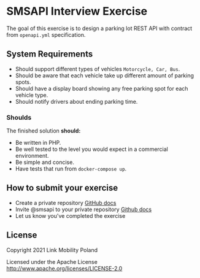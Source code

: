 # SMSAPI Interview Exercise

The goal of this exercise is to design a parking lot REST API with contract from `openapi.yml` specification.

## System Requirements
 - Should support different types of vehicles `Motorcycle, Car, Bus`.
 - Should be aware that each vehicle take up different amount of parking spots.
 - Should have a display board showing any free parking spot for each vehicle type.
 - Should notify drivers about ending parking time.

### Shoulds

The finished solution **should:**
- Be written in PHP.
- Be well tested to the level you would expect in a commercial environment.
- Be simple and concise.
- Have tests that run from `docker-compose up`.


## How to submit your exercise

- Create a private repository [GitHub docs](https://help.github.com/en/articles/create-a-repo)
- Invite @smsapi to your private repository [Github docs](https://help.github.com/en/articles/inviting-collaborators-to-a-personal-repository)
- Let us know you've completed the exercise

## License

Copyright 2021 Link Mobility Poland

Licensed under the Apache License http://www.apache.org/licenses/LICENSE-2.0
